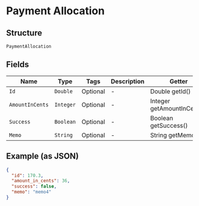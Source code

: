 
# Payment Allocation

## Structure

`PaymentAllocation`

## Fields

| Name | Type | Tags | Description | Getter | Setter |
|  --- | --- | --- | --- | --- | --- |
| `Id` | `Double` | Optional | - | Double getId() | setId(Double id) |
| `AmountInCents` | `Integer` | Optional | - | Integer getAmountInCents() | setAmountInCents(Integer amountInCents) |
| `Success` | `Boolean` | Optional | - | Boolean getSuccess() | setSuccess(Boolean success) |
| `Memo` | `String` | Optional | - | String getMemo() | setMemo(String memo) |

## Example (as JSON)

```json
{
  "id": 170.3,
  "amount_in_cents": 36,
  "success": false,
  "memo": "memo4"
}
```

